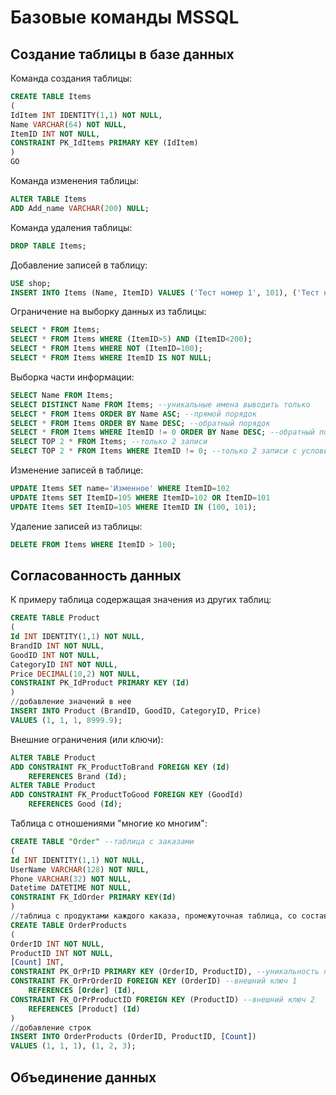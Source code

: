 # Базовые команды MSSQL

## Создание таблицы в базе данных

Команда создания таблицы:
```sql
CREATE TABLE Items
(
IdItem INT IDENTITY(1,1) NOT NULL,
Name VARCHAR(64) NOT NULL,
ItemID INT NOT NULL,
CONSTRAINT PK_IdItems PRIMARY KEY (IdItem)
)
GO
```
Команда изменения таблицы:
```sql
ALTER TABLE Items
ADD Add_name VARCHAR(200) NULL;
```
Команда удаления таблицы:
```sql
DROP TABLE Items;
```

Добавление записей в таблицу:
```sql
USE shop;
INSERT INTO Items (Name, ItemID) VALUES ('Тест номер 1', 101), ('Тест номер 2', 102);
```

Ограничение на выборку данных из таблицы:
```sql
SELECT * FROM Items;
SELECT * FROM Items WHERE (ItemID>5) AND (ItemID<200);
SELECT * FROM Items WHERE NOT (ItemID=100);
SELECT * FROM Items WHERE ItemID IS NOT NULL;
```
Выборка части информации:
```sql
SELECT Name FROM Items;
SELECT DISTINCT Name FROM Items; --уникальные имена выводить только
SELECT * FROM Items ORDER BY Name ASC; --прямой порядок
SELECT * FROM Items ORDER BY Name DESC; --обратный порядок
SELECT * FROM Items WHERE ItemID != 0 ORDER BY Name DESC; --обратный порядок
SELECT TOP 2 * FROM Items; --только 2 записи
SELECT TOP 2 * FROM Items WHERE ItemID != 0; --только 2 записи с условием
```

Изменение записей в таблице:
```sql
UPDATE Items SET name='Изменное' WHERE ItemID=102
UPDATE Items SET ItemID=105 WHERE ItemID=102 OR ItemID=101
UPDATE Items SET ItemID=105 WHERE ItemID IN (100, 101);
```

Удаление записей из таблицы:
```sql
DELETE FROM Items WHERE ItemID > 100;
```

## Согласованность данных

К примеру таблица содержащая значения из других таблиц:
```sql
CREATE TABLE Product
(
Id INT IDENTITY(1,1) NOT NULL,
BrandID INT NOT NULL,
GoodID INT NOT NULL,
CategoryID INT NOT NULL,
Price DECIMAL(10,2) NOT NULL,
CONSTRAINT PK_IdProduct PRIMARY KEY (Id)
)
//добавление значений в нее
INSERT INTO Product (BrandID, GoodID, CategoryID, Price)
VALUES (1, 1, 1, 8999.9);
```
Внешние ограничения (или ключи):
```sql
ALTER TABLE Product 
ADD CONSTRAINT FK_ProductToBrand FOREIGN KEY (Id)
	REFERENCES Brand (Id);
ALTER TABLE Product 
ADD CONSTRAINT FK_ProductToGood FOREIGN KEY (GoodId)
	REFERENCES Good (Id);
```
Таблица с отношениями "многие ко многим":
```sql
CREATE TABLE "Order" --таблица с заказами
(
Id INT IDENTITY(1,1) NOT NULL,
UserName VARCHAR(128) NOT NULL,
Phone VARCHAR(32) NOT NULL,
Datetime DATETIME NOT NULL,
CONSTRAINT FK_IdOrder PRIMARY KEY(Id)
)
//таблица с продуктами каждого каказа, промежуточная таблица, со составным ключом
CREATE TABLE OrderProducts
(
OrderID INT NOT NULL,
ProductID INT NOT NULL,
[Count] INT,
CONSTRAINT PK_OrPrID PRIMARY KEY (OrderID, ProductID), --уникальность первых двух полей
CONSTRAINT FK_OrPrOrderID FOREIGN KEY (OrderID) --внешний ключ 1
	REFERENCES [Order] (Id),
CONSTRAINT FK_OrPrProductID FOREIGN KEY (ProductID) --внешний ключ 2
	REFERENCES [Product] (Id)
)
//добавление строк
INSERT INTO OrderProducts (OrderID, ProductID, [Count])
VALUES (1, 1, 1), (1, 2, 3);
```

## Объединение данных





